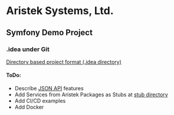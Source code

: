 # Aristek Systems, Ltd. 
## Symfony Demo Project

### .idea under Git
[Directory based project format (.idea directory)](https://intellij-support.jetbrains.com/hc/en-us/articles/206544839)


#### ToDo:
- Describe [JSON API](https://github.com/aturchak/aristek-symfony-json-api/blob/master/docs/filtration/specification.md) features
- Add Services from Aristek Packages as Stubs at [stub directory](./stub)
- Add CI/CD examples
- Add Docker
